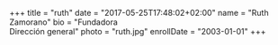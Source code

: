 +++
title = "ruth"
date = "2017-05-25T17:48:02+02:00"
name = "Ruth Zamorano"
bio = "Fundadora<br> Dirección general"
photo = "ruth.jpg"
enrollDate = "2003-01-01"
+++
